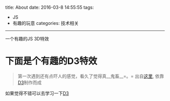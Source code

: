 title: About
date: 2016-03-8 14:55:55
tags:
- JS
- 有趣的玩意
categories: 技术相关

---

一个有趣的JS 3D特效

<!-- more -->

# 下面是个有趣的D3特效
> 第一次遇到还有点吓人的感觉，看久了觉得真__鬼畜__=。=
> 出自[这里](http://bl.ocks.org/mbostock/1123639), 依靠[D3](https://github.com/mbostock/d3)制作而成

<div id="body1">
如果觉得不错可以去学习一下<a href="http://d3js.org/" target="_blank" rel="external">D3</a>
</div>
<script>
var mouse = [480, 250],
    count = 0;

var svg = d3.select("#body1").append("svg")
    .attr("width", 960)
    .attr("height", 500);

var g = svg.selectAll("g")
    .data(d3.range(25))
  .enter().append("g")
    .attr("transform", "translate(" + mouse + ")");

g.append("rect")
    .attr("rx", 6)
    .attr("ry", 6)
    .attr("x", -12.5)
    .attr("y", -12.5)
    .attr("width", 25)
    .attr("height", 25)
    .attr("transform", function(d, i) { return "scale(" + (1 - d / 25) * 20 + ")"; })
    .style("fill", d3.scale.category20c());

g.datum(function(d) {
  return {center: [0, 0], angle: 0};
});

svg.on("mousemove", function() {
  mouse = d3.mouse(this);
});

d3.timer(function() {
  count++;
  g.attr("transform", function(d, i) {
    d.center[0] += (mouse[0] - d.center[0]) / (i + 5);
    d.center[1] += (mouse[1] - d.center[1]) / (i + 5);
    d.angle += Math.sin((count + i) / 10) * 7;
    return "translate(" + d.center + ")rotate(" + d.angle + ")";
  });
});

</script>
<script src="//d3js.org/d3.v3.min.js" charset="utf-8"></script>
